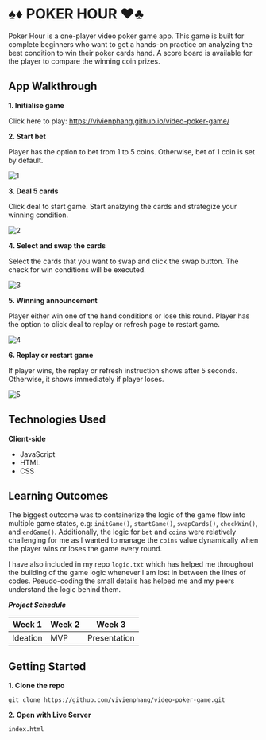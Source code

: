 # :spades::diamonds: POKER HOUR :hearts::clubs:

Poker Hour is a one-player video poker game app. This game is built for complete beginners who want to get a hands-on practice on analyzing the best condition to win their poker cards hand. A score board is available for the player to compare the winning coin prizes.

## App Walkthrough

**1. Initialise game**

Click here to play: https://vivienphang.github.io/video-poker-game/

**2. Start bet**

Player has the option to bet from 1 to 5 coins. Otherwise, bet of 1 coin is set by default.

![1](https://github.com/vivienphang/video-poker-game/assets/101629147/de89ec6b-76ca-4f4f-bb25-62671204e473)

**3. Deal 5 cards**

Click deal to start game. Start analzying the cards and strategize your winning condition.

![2](https://github.com/vivienphang/video-poker-game/assets/101629147/5fb9066a-ff6f-4b3b-8e08-be29dcef643a)

**4. Select and swap the cards**

Select the cards that you want to swap and click the swap button. The check for win conditions will be executed.

![3](https://github.com/vivienphang/video-poker-game/assets/101629147/9102e70f-fb5b-45a8-93eb-53f76bb8b120)

**5. Winning announcement**

Player either win one of the hand conditions or lose this round. Player has the option to click deal to replay or refresh page to restart game.

![4](https://github.com/vivienphang/video-poker-game/assets/101629147/b2dac8af-680e-4820-bfde-f74dca7eafdd)

**6. Replay or restart game**

If player wins, the replay or refresh instruction shows after 5 seconds. Otherwise, it shows immediately if player loses.
 
![5](https://github.com/vivienphang/video-poker-game/assets/101629147/f3a530cf-f5fa-42d1-9622-893f15ecfd7a)

  
## Technologies Used

**Client-side**

<ul>
<li>JavaScript</li>
<li>HTML</li>
<li>CSS</li>
</ul>



## Learning Outcomes

The biggest outcome was to containerize the logic of the game flow into multiple game states, e.g: `initGame()`, `startGame()`, `swapCards()`, `checkWin()`, and `endGame()`. Additionally, the logic for `bet` and `coins` were relatively challenging for me as I wanted to manage the `coins` value dynamically when the player wins or loses the game every round.

I have also included in my repo `logic.txt` which has helped me throughout the building of the game logic whenever I am lost in between the lines of codes. Pseudo-coding the small details has helped me and my peers understand the logic behind them.

**_Project Schedule_**

| Week 1   | Week 2  | Week 3       |
| -------- | ------- | ----------   |
| Ideation | MVP     | Presentation |

## Getting Started

**1. Clone the repo**

  `git clone https://github.com/vivienphang/video-poker-game.git`

**2. Open with Live Server**

  `index.html`




